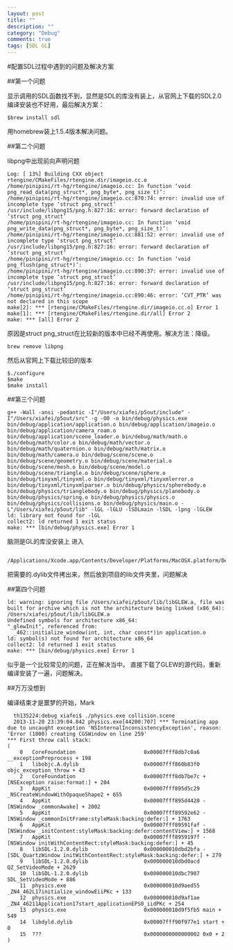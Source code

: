 ```yaml
---
layout: post
title: ""
description: ""
category: "Debug"
comments: true
tags: [SDL GL]
---
```

#配置SDL过程中遇到的问题及解决方案

##第一个问题

显示调用的SDL函数找不到，显然是SDL的库没有装上，从官网上下载的SDL2.0编译安装也不好用，最后解决方案：

    $brew install sdl

用homebrew装上1.5.4版本解决问题。

##第二个问题

libpng中出现前向声明问题

    Log: [ 13%] Building CXX object rtengine/CMakeFiles/rtengine.dir/imageio.cc.o                                                                                     
    /home/pinipini/rt-hg/rtengine/imageio.cc: In function ‘void png_read_data(png_struct*, png_byte*, png_size_t)’:                                              
    /home/pinipini/rt-hg/rtengine/imageio.cc:870:74: error: invalid use of incomplete type ‘struct png_struct’
    /usr/include/libpng15/png.h:827:16: error: forward declaration of ‘struct png_struct’
    /home/pinipini/rt-hg/rtengine/imageio.cc: In function ‘void png_write_data(png_struct*, png_byte*, png_size_t)’:
    /home/pinipini/rt-hg/rtengine/imageio.cc:881:52: error: invalid use of incomplete type ‘struct png_struct’
    /usr/include/libpng15/png.h:827:16: error: forward declaration of ‘struct png_struct’
    /home/pinipini/rt-hg/rtengine/imageio.cc: In function ‘void png_flush(png_struct*)’:
    /home/pinipini/rt-hg/rtengine/imageio.cc:890:37: error: invalid use of incomplete type ‘struct png_struct’
    /usr/include/libpng15/png.h:827:16: error: forward declaration of ‘struct png_struct’
    /home/pinipini/rt-hg/rtengine/imageio.cc:890:46: error: ‘CVT_PTR’ was not declared in this scope
    make[2]: *** [rtengine/CMakeFiles/rtengine.dir/imageio.cc.o] Error 1
    make[1]: *** [rtengine/CMakeFiles/rtengine.dir/all] Error 2
    make: *** [all] Error 2

  原因是struct png_struct在比较新的版本中已经不再使用。解决方法：降级。
    
    brew remove libpng

   然后从官网上下载比较旧的版本
    
    $./configure
    $make
    $make install

##第三个问题

    g++ -Wall -ansi -pedantic -I"/Users/xiafei/p5out/include" -I"/Users/xiafei/p5out/src" -g -O0 -o bin/debug/physics.exe bin/debug/application/application.o bin/debug/application/imageio.o bin/debug/application/camera_roam.o bin/debug/application/scene_loader.o bin/debug/math/math.o bin/debug/math/color.o bin/debug/math/vector.o bin/debug/math/quaternion.o bin/debug/math/matrix.o bin/debug/math/camera.o bin/debug/scene/scene.o bin/debug/scene/geometry.o bin/debug/scene/material.o bin/debug/scene/mesh.o bin/debug/scene/model.o bin/debug/scene/triangle.o bin/debug/scene/sphere.o bin/debug/tinyxml/tinyxml.o bin/debug/tinyxml/tinyxmlerror.o bin/debug/tinyxml/tinyxmlparser.o bin/debug/physics/spherebody.o bin/debug/physics/trianglebody.o bin/debug/physics/planebody.o bin/debug/physics/spring.o bin/debug/physics/physics.o bin/debug/physics/collisions.o bin/debug/physics/main.o -L"/Users/xiafei/p5out/lib" -lGL -lGLU -lSDLmain -lSDL -lpng -lGLEW
    ld: library not found for -lGL
    collect2: ld returned 1 exit status
    make: *** [bin/debug/physics.exe] Error 1

脑测是GL的库没安装上
进入
     
     /Applications/Xcode.app/Contents/Developer/Platforms/MacOSX.platform/Developer/SDKs/MacOSX10.8.sdk/System/Library/Frameworks

   把需要的.dylib文件拷出来，然后放到项目的lib文件夹里，问题解决

##第四个问题

    ld: warning: ignoring file /Users/xiafei/p5out/lib/libGLEW.a, file was built for archive which is not the architecture being linked (x86_64): /Users/xiafei/p5out/lib/libGLEW.a
    Undefined symbols for architecture x86_64:
    "_glewInit", referenced from:
      _462::initialize_window(int, int, char const*)in application.o
    ld: symbol(s) not found for architecture x86_64
    collect2: ld returned 1 exit status
    make: *** [bin/debug/physics.exe] Error 1
    
似乎是一个比较常见的问题，正在解决当中。
直接下载了GLEW的源代码，重新编译安装了一遍，问题解决。

##万万没想到

编译结束才是噩梦的开始，Mark
	
	
	  th135224:debug xiafei$ ./physics.exe collision.scene
	  2013-11-20 23:39:04.842 physics.exe[44200:707] *** Terminating app due to uncaught exception 'NSInternalInconsistencyException', reason: 'Error (1000) creating CGSWindow on line 259'
	*** First throw call stack:
	(
		0   CoreFoundation                      0x00007fff8db7c0a6 __exceptionPreprocess + 198
		1   libobjc.A.dylib                     0x00007fff860b83f0 objc_exception_throw + 43
		2   CoreFoundation                      0x00007fff8db7be7c +[NSException raise:format:] + 204
		3   AppKit                              0x00007fff895d5c29 _NSCreateWindowWithOpaqueShape2 + 655
		4   AppKit                              0x00007fff895d4420 -[NSWindow _commonAwake] + 2002
		5   AppKit                              0x00007fff89592e62 -[NSWindow _commonInitFrame:styleMask:backing:defer:] + 1763
		6   AppKit                              0x00007fff89591faf -[NSWindow _initContent:styleMask:backing:defer:contentView:] + 1568
		7   AppKit                              0x00007fff8959197f -[NSWindow initWithContentRect:styleMask:backing:defer:] + 45
		8   libSDL-1.2.0.dylib                  0x000000010dbd2bfa -[SDL_QuartzWindow initWithContentRect:styleMask:backing:defer:] + 279
		9   libSDL-1.2.0.dylib                  0x000000010dbd0acd QZ_SetVideoMode + 2629
		10  libSDL-1.2.0.dylib                  0x000000010dbc7907 SDL_SetVideoMode + 886
		11  physics.exe                         0x000000010d9aed55 _ZN4_462L17initialize_windowEiiPKc + 133
		12  physics.exe                         0x000000010d9af1ae _ZN4_46211Application17start_applicationEPS0_iidPKc + 254
		13  physics.exe                         0x000000010d9f5fb5 main + 549
		14  libdyld.dylib                       0x00007fff90f977e1 start + 0
		15  ???                                 0x0000000000000002 0x0 + 2
	)
	